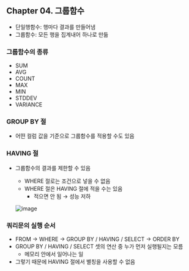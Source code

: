 ## Chapter 04. 그룹함수

- 단일행함수: 행마다 결과를 만들어냄
- 그룹함수: 모든 행을 집계내어 하나로 만듦

### 그룹함수의 종류

- SUM
- AVG
- COUNT
- MAX
- MIN
- STDDEV
- VARIANCE

### GROUP BY 절

- 어떤 컬럼 값을 기준으로 그룹함수를 적용할 수도 있음

### HAVING 절

- 그룹함수의 결과를 제한할 수 있음
    - WHERE 절로는 조건으로 넣을 수 없음
    - WHERE 절은 HAVING 절에 적을 수는 있음
        - 적으면 안 됨 → 성능 저하
    
    ![image](https://github.com/sangeun99/hyundai-it-e-java-fullstack/assets/63828057/04468453-4f1f-4a16-bfd2-5d43bbac39fa)
    

### 쿼리문의 실행 순서

- FROM → WHERE → GROUP BY / HAVING / SELECT → ORDER BY
- GROUP BY / HAVING / SELECT 셋의 연산 중 누가 먼저 실행될지는 모름
    - 메모리 안에서 일어나는 일
- 그렇기 때문에 HAVING 절에서 별칭을 사용할 수 없음